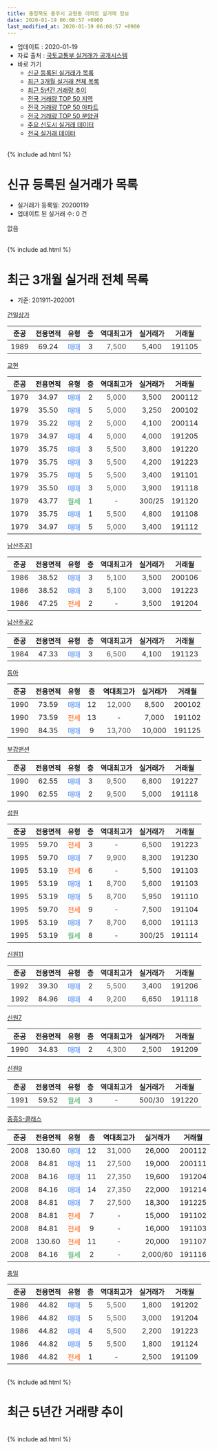 ```yaml
---
title: 충청북도 충주시 교현동 아파트 실거래 정보
date: 2020-01-19 06:08:57 +0900
last_modified_at: 2020-01-19 06:08:57 +0900
---
```


* 업데이트 : 2020-01-19
* 자료 출처 : [국토교통부 실거래가 공개시스템](http://rt.molit.go.kr)
* 바로 가기
    * [신규 등록된 실거래가 목록](#신규-등록된-실거래가-목록)
    * [최근 3개월 실거래 전체 목록](#최근-3개월-실거래-전체-목록)
    * [최근 5년간 거래량 추이](#최근-5년간-거래량-추이)
    * [전국 거래량 TOP 50 지역](https://apt-info.github.io/apt-trade-info/최근-3개월-전국에서-가장-거래가-많이-발생한-지역)
    * [전국 거래량 TOP 50 아파트](https://apt-info.github.io/apt-trade-info/최근-3개월-전국에서-가장-거래가-많이-발생한-아파트)
    * [전국 거래량 TOP 50 분양권](https://apt-info.github.io/apt-trade-info/최근-3개월-전국에서-가장-거래가-많이-발생한-분양권)
    * [주요 신도시 실거래 데이터](https://apt-info.github.io/apt-trade-info/주요-신도시)
    * [전국 실거래 데이터](https://apt-info.github.io/apt-trade-info/전국)
<br>
{% include ad.html %}
<br>

# 신규 등록된 실거래가 목록
* 실거래가 등록일: 20200119
* 업데이트 된 실거래 수: 0 건

없음

<br>
{% include ad.html %}
<br>

# 최근 3개월 실거래 전체 목록
* 기준: 201911-202001


[건일상가](https://search.naver.com/search.naver?query=%EC%B6%A9%EC%B2%AD%EB%B6%81%EB%8F%84+%EC%B6%A9%EC%A3%BC%EC%8B%9C+%EA%B5%90%ED%98%84%EB%8F%99+%EA%B1%B4%EC%9D%BC%EC%83%81%EA%B0%80)

|준공|전용면적|유형|층|역대최고가|실거래가|거래월|
|:---:|:---:|:---:|:---:|:---:|:---:|:---:|
|1989|69.24|<span style="color:#4285f3">매매</span>|3|<span style="color:#444444">7,500</span>|5,400|191105|

[교현](https://search.naver.com/search.naver?query=%EC%B6%A9%EC%B2%AD%EB%B6%81%EB%8F%84+%EC%B6%A9%EC%A3%BC%EC%8B%9C+%EA%B5%90%ED%98%84%EB%8F%99+%EA%B5%90%ED%98%84)

|준공|전용면적|유형|층|역대최고가|실거래가|거래월|
|:---:|:---:|:---:|:---:|:---:|:---:|:---:|
|1979|34.97|<span style="color:#4285f3">매매</span>|2|<span style="color:#444444">5,000</span>|3,500|200112|
|1979|35.50|<span style="color:#4285f3">매매</span>|5|<span style="color:#444444">5,000</span>|3,250|200102|
|1979|35.22|<span style="color:#4285f3">매매</span>|2|<span style="color:#444444">5,000</span>|4,100|200114|
|1979|34.97|<span style="color:#4285f3">매매</span>|4|<span style="color:#444444">5,000</span>|4,000|191205|
|1979|35.75|<span style="color:#4285f3">매매</span>|3|<span style="color:#444444">5,500</span>|3,800|191220|
|1979|35.75|<span style="color:#4285f3">매매</span>|3|<span style="color:#444444">5,500</span>|4,200|191223|
|1979|35.75|<span style="color:#4285f3">매매</span>|5|<span style="color:#444444">5,500</span>|3,400|191101|
|1979|35.50|<span style="color:#4285f3">매매</span>|3|<span style="color:#444444">5,000</span>|3,900|191118|
|1979|43.77|<span style="color:#34a853">월세</span>|1|<span style="color:#444444">-</span>|300/25|191120|
|1979|35.75|<span style="color:#4285f3">매매</span>|1|<span style="color:#444444">5,500</span>|4,800|191108|
|1979|34.97|<span style="color:#4285f3">매매</span>|5|<span style="color:#444444">5,000</span>|3,400|191112|

[남산주공1](https://search.naver.com/search.naver?query=%EC%B6%A9%EC%B2%AD%EB%B6%81%EB%8F%84+%EC%B6%A9%EC%A3%BC%EC%8B%9C+%EA%B5%90%ED%98%84%EB%8F%99+%EB%82%A8%EC%82%B0%EC%A3%BC%EA%B3%B51)

|준공|전용면적|유형|층|역대최고가|실거래가|거래월|
|:---:|:---:|:---:|:---:|:---:|:---:|:---:|
|1986|38.52|<span style="color:#4285f3">매매</span>|3|<span style="color:#444444">5,100</span>|3,500|200106|
|1986|38.52|<span style="color:#4285f3">매매</span>|3|<span style="color:#444444">5,100</span>|3,000|191223|
|1986|47.25|<span style="color:#ff5a00">전세</span>|2|<span style="color:#444444">-</span>|3,500|191204|

[남산주공2](https://search.naver.com/search.naver?query=%EC%B6%A9%EC%B2%AD%EB%B6%81%EB%8F%84+%EC%B6%A9%EC%A3%BC%EC%8B%9C+%EA%B5%90%ED%98%84%EB%8F%99+%EB%82%A8%EC%82%B0%EC%A3%BC%EA%B3%B52)

|준공|전용면적|유형|층|역대최고가|실거래가|거래월|
|:---:|:---:|:---:|:---:|:---:|:---:|:---:|
|1984|47.33|<span style="color:#4285f3">매매</span>|3|<span style="color:#444444">6,500</span>|4,100|191123|

[동아](https://search.naver.com/search.naver?query=%EC%B6%A9%EC%B2%AD%EB%B6%81%EB%8F%84+%EC%B6%A9%EC%A3%BC%EC%8B%9C+%EA%B5%90%ED%98%84%EB%8F%99+%EB%8F%99%EC%95%84)

|준공|전용면적|유형|층|역대최고가|실거래가|거래월|
|:---:|:---:|:---:|:---:|:---:|:---:|:---:|
|1990|73.59|<span style="color:#4285f3">매매</span>|12|<span style="color:#444444">12,000</span>|8,500|200102|
|1990|73.59|<span style="color:#ff5a00">전세</span>|13|<span style="color:#444444">-</span>|7,000|191102|
|1990|84.35|<span style="color:#4285f3">매매</span>|9|<span style="color:#444444">13,700</span>|10,000|191125|

[부강맨션](https://search.naver.com/search.naver?query=%EC%B6%A9%EC%B2%AD%EB%B6%81%EB%8F%84+%EC%B6%A9%EC%A3%BC%EC%8B%9C+%EA%B5%90%ED%98%84%EB%8F%99+%EB%B6%80%EA%B0%95%EB%A7%A8%EC%85%98)

|준공|전용면적|유형|층|역대최고가|실거래가|거래월|
|:---:|:---:|:---:|:---:|:---:|:---:|:---:|
|1990|62.55|<span style="color:#4285f3">매매</span>|3|<span style="color:#444444">9,500</span>|6,800|191227|
|1990|62.55|<span style="color:#4285f3">매매</span>|2|<span style="color:#444444">9,500</span>|5,000|191118|

[성원](https://search.naver.com/search.naver?query=%EC%B6%A9%EC%B2%AD%EB%B6%81%EB%8F%84+%EC%B6%A9%EC%A3%BC%EC%8B%9C+%EA%B5%90%ED%98%84%EB%8F%99+%EC%84%B1%EC%9B%90)

|준공|전용면적|유형|층|역대최고가|실거래가|거래월|
|:---:|:---:|:---:|:---:|:---:|:---:|:---:|
|1995|59.70|<span style="color:#ff5a00">전세</span>|3|<span style="color:#444444">-</span>|6,500|191223|
|1995|59.70|<span style="color:#4285f3">매매</span>|7|<span style="color:#444444">9,900</span>|8,300|191230|
|1995|53.19|<span style="color:#ff5a00">전세</span>|6|<span style="color:#444444">-</span>|5,500|191103|
|1995|53.19|<span style="color:#4285f3">매매</span>|1|<span style="color:#444444">8,700</span>|5,600|191103|
|1995|53.19|<span style="color:#4285f3">매매</span>|5|<span style="color:#444444">8,700</span>|5,950|191110|
|1995|59.70|<span style="color:#ff5a00">전세</span>|9|<span style="color:#444444">-</span>|7,500|191104|
|1995|53.19|<span style="color:#4285f3">매매</span>|7|<span style="color:#444444">8,700</span>|6,000|191113|
|1995|53.19|<span style="color:#34a853">월세</span>|8|<span style="color:#444444">-</span>|300/25|191114|

[신원11](https://search.naver.com/search.naver?query=%EC%B6%A9%EC%B2%AD%EB%B6%81%EB%8F%84+%EC%B6%A9%EC%A3%BC%EC%8B%9C+%EA%B5%90%ED%98%84%EB%8F%99+%EC%8B%A0%EC%9B%9011)

|준공|전용면적|유형|층|역대최고가|실거래가|거래월|
|:---:|:---:|:---:|:---:|:---:|:---:|:---:|
|1992|39.30|<span style="color:#4285f3">매매</span>|2|<span style="color:#444444">5,500</span>|3,400|191206|
|1992|84.96|<span style="color:#4285f3">매매</span>|4|<span style="color:#444444">9,200</span>|6,650|191118|

[신원7](https://search.naver.com/search.naver?query=%EC%B6%A9%EC%B2%AD%EB%B6%81%EB%8F%84+%EC%B6%A9%EC%A3%BC%EC%8B%9C+%EA%B5%90%ED%98%84%EB%8F%99+%EC%8B%A0%EC%9B%907)

|준공|전용면적|유형|층|역대최고가|실거래가|거래월|
|:---:|:---:|:---:|:---:|:---:|:---:|:---:|
|1990|34.83|<span style="color:#4285f3">매매</span>|2|<span style="color:#444444">4,300</span>|2,500|191209|

[신원9](https://search.naver.com/search.naver?query=%EC%B6%A9%EC%B2%AD%EB%B6%81%EB%8F%84+%EC%B6%A9%EC%A3%BC%EC%8B%9C+%EA%B5%90%ED%98%84%EB%8F%99+%EC%8B%A0%EC%9B%909)

|준공|전용면적|유형|층|역대최고가|실거래가|거래월|
|:---:|:---:|:---:|:---:|:---:|:---:|:---:|
|1991|59.52|<span style="color:#34a853">월세</span>|3|<span style="color:#444444">-</span>|500/30|191220|

[중흥S-클래스](https://search.naver.com/search.naver?query=%EC%B6%A9%EC%B2%AD%EB%B6%81%EB%8F%84+%EC%B6%A9%EC%A3%BC%EC%8B%9C+%EA%B5%90%ED%98%84%EB%8F%99+%EC%A4%91%ED%9D%A5S-%ED%81%B4%EB%9E%98%EC%8A%A4)

|준공|전용면적|유형|층|역대최고가|실거래가|거래월|
|:---:|:---:|:---:|:---:|:---:|:---:|:---:|
|2008|130.60|<span style="color:#4285f3">매매</span>|12|<span style="color:#444444">31,000</span>|26,000|200112|
|2008|84.81|<span style="color:#4285f3">매매</span>|11|<span style="color:#444444">27,500</span>|19,000|200111|
|2008|84.16|<span style="color:#4285f3">매매</span>|11|<span style="color:#444444">27,350</span>|19,600|191204|
|2008|84.16|<span style="color:#4285f3">매매</span>|14|<span style="color:#444444">27,350</span>|22,000|191214|
|2008|84.81|<span style="color:#4285f3">매매</span>|7|<span style="color:#444444">27,500</span>|18,300|191225|
|2008|84.81|<span style="color:#ff5a00">전세</span>|7|<span style="color:#444444">-</span>|15,000|191102|
|2008|84.81|<span style="color:#ff5a00">전세</span>|9|<span style="color:#444444">-</span>|16,000|191103|
|2008|130.60|<span style="color:#ff5a00">전세</span>|11|<span style="color:#444444">-</span>|20,000|191107|
|2008|84.16|<span style="color:#34a853">월세</span>|2|<span style="color:#444444">-</span>|2,000/60|191116|


<script async src="//pagead2.googlesyndication.com/pagead/js/adsbygoogle.js"></script>
<!-- 기본 -->
<ins class="adsbygoogle"
     style="display:block"
     data-ad-client="ca-pub-1142216861245946"
     data-ad-slot="4805727019"
     data-ad-format="auto"
     data-full-width-responsive="true"></ins>
<script>
(adsbygoogle = window.adsbygoogle || []).push({});
</script>


[충일](https://search.naver.com/search.naver?query=%EC%B6%A9%EC%B2%AD%EB%B6%81%EB%8F%84+%EC%B6%A9%EC%A3%BC%EC%8B%9C+%EA%B5%90%ED%98%84%EB%8F%99+%EC%B6%A9%EC%9D%BC)

|준공|전용면적|유형|층|역대최고가|실거래가|거래월|
|:---:|:---:|:---:|:---:|:---:|:---:|:---:|
|1986|44.82|<span style="color:#4285f3">매매</span>|5|<span style="color:#444444">5,500</span>|1,800|191202|
|1986|44.82|<span style="color:#4285f3">매매</span>|5|<span style="color:#444444">5,500</span>|3,000|191204|
|1986|44.82|<span style="color:#4285f3">매매</span>|4|<span style="color:#444444">5,500</span>|2,200|191223|
|1986|44.82|<span style="color:#4285f3">매매</span>|5|<span style="color:#444444">5,500</span>|1,800|191124|
|1986|44.82|<span style="color:#ff5a00">전세</span>|1|<span style="color:#444444">-</span>|2,500|191109|


<br>
{% include ad.html %}
<br>

# 최근 5년간 거래량 추이


<div style="width:100%;">
    <canvas id="deal_progress" height="200"></canvas>
</div>

<script>
new Chart(document.getElementById("deal_progress"), {
    type: 'line',
    data: {
        labels: ['201501','201502','201503','201504','201505','201506','201507','201508','201509','201510','201511','201512','201601','201602','201603','201604','201605','201606','201607','201608','201609','201610','201611','201612','201701','201702','201703','201704','201705','201706','201707','201708','201709','201710','201711','201712','201801','201802','201803','201804','201805','201806','201807','201808','201809','201810','201811','201812','201901','201902','201903','201904','201905','201906','201907','201908','201909','201910','201911','201912','202001'],
        datasets: [{
            label: '매매',
            pointRadius: 1,
            data: [23, 34, 33, 34, 25, 19, 21, 25, 21, 25, 21, 19, 21, 29, 32, 17, 28, 20, 26, 20, 19, 35, 33, 23, 19, 23, 32, 16, 24, 14, 24, 17, 16, 16, 17, 23, 16, 15, 16, 14, 17, 16, 11, 15, 9, 12, 13, 9, 9, 11, 15, 17, 14, 13, 12, 12, 14, 23, 13, 14, 7],
            borderColor: "rgba(255, 201, 14, 1)",
            backgroundColor: "rgba(255, 201, 14, 0.5)",
            fill: false,
            lineTension: 0
        },{
            label: '전월세',
            pointRadius: 1,
            data: [10, 16, 14, 16, 14, 8, 15, 12, 10, 19, 16, 2, 8, 7, 21, 9, 9, 5, 5, 5, 9, 11, 13, 8, 9, 16, 9, 12, 10, 13, 16, 4, 10, 11, 10, 2, 14, 5, 9, 6, 9, 6, 7, 5, 5, 6, 2, 1, 8, 11, 9, 8, 14, 9, 4, 4, 13, 6, 10, 3, 0],
            borderColor: "rgba(0, 141, 185, 1)",
            backgroundColor: "rgba(0, 141, 185, 0.5)",
            fill: false,
            lineTension: 0
        }
        ]
    },
    options: {
        responsive: true,
        title: {
            display: false
        },
        tooltips: {
            mode: 'index',
            intersect: false
        },
        hover: {
            mode: 'nearest',
            intersect: true
        },
        scales: {
            xAxes: [{
                display: true,
                scaleLabel: {
                    display: true,
                    labelString: '년/월'
                }
            }],
            yAxes: [{
                display: true,
                ticks: {
                    suggestedMin: 0,
                },
                scaleLabel: {
                    display: true,
                    labelString: '실거래 수'
                }
            }]
        }
    }
});

</script>


<br>
{% include ad.html %}
<br>

